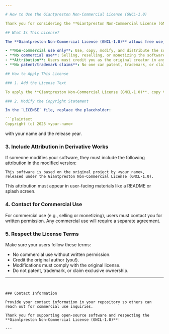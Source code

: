 ```yaml
---

# How to Use the Giantpreston Non-Commercial License (GNCL-1.0)

Thank you for considering the **Giantpreston Non-Commercial License (GNCL-1.0)** for your project! This guide explains how to apply the license and comply with its terms.

## What Is This License?

The **Giantpreston Non-Commercial License (GNCL-1.0)** allows free use, modification, and distribution of your software, while preventing commercial exploitation. The key terms are:

- **Non-commercial use only**: Use, copy, modify, and distribute the software for **non-commercial purposes** only.
- **No commercial use**: Selling, reselling, or monetizing the software is prohibited unless you provide **written permission**.
- **Attribution**: Users must credit you as the original creator in any derivative works.
- **No patent/trademark claims**: No one can patent, trademark, or claim exclusive ownership of the software or its derivatives.

## How to Apply This License

### 1. Add the License Text

To apply the **Giantpreston Non-Commercial License (GNCL-1.0)**, copy the contents of the license text (found in the LICENSE file) and include it in your project's root directory in a file called **LICENSE**.

### 2. Modify the Copyright Statement

In the `LICENSE` file, replace the placeholder:

```plaintext
Copyright (c) 2025 <your-name>
```

with your name and the release year.

### 3. Include Attribution in Derivative Works

If someone modifies your software, they must include the following attribution in the modified version:

```plaintext
This software is based on the original project by <your name>, released under the Giantpreston Non-Commercial License (GNCL-1.0).
```

This attribution must appear in user-facing materials like a README or splash screen.

### 4. Contact for Commercial Use

For commercial use (e.g., selling or monetizing), users must contact you for written permission. Any commercial use will require a separate agreement.

### 5. Respect the License Terms

Make sure your users follow these terms:
- No commercial use without written permission.
- Credit the original author (you!).
- Modifications must comply with the original license.
- Do not patent, trademark, or claim exclusive ownership.

---
```


### Contact Information

Provide your contact information in your repository so others can reach out for commercial use inquiries.

Thank you for supporting open-source software and respecting the **Giantpreston Non-Commercial License (GNCL-1.0)**!

---
